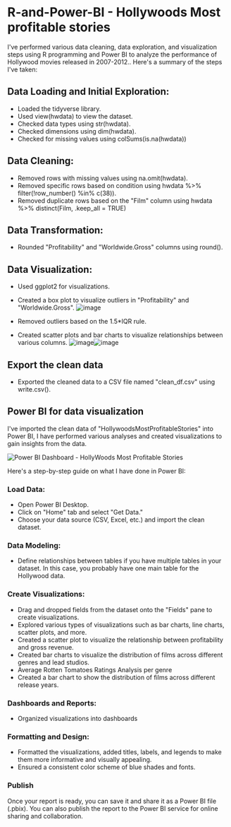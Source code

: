 # R-and-Power-BI - Hollywoods Most profitable stories

I've performed various data cleaning, data exploration, and visualization steps using R programming and Power BI to analyze the performance of Hollywood movie​s released in 2007-2012.​. Here's a summary of the steps I've taken:

## Data Loading and Initial Exploration:
- Loaded the tidyverse library.
- Used view(hwdata) to view the dataset.
- Checked data types using str(hwdata).
- Checked dimensions using dim(hwdata).
- Checked for missing values using colSums(is.na(hwdata))

## Data Cleaning:

- Removed rows with missing values using na.omit(hwdata).
- Removed specific rows based on condition using hwdata %>% filter(!row_number() %in% c(38)).
- Removed duplicate rows based on the "Film" column using hwdata %>% distinct(Film, .keep_all = TRUE)
  
## Data Transformation:

- Rounded "Profitability" and "Worldwide.Gross" columns using round().
  
## Data Visualization:

- Used ggplot2 for visualizations.
- Created a box plot to visualize outliers in "Profitability" and "Worldwide.Gross".
   ![image](https://github.com/Nithyanandhy/R-and-Power-BI/assets/61016606/4c0e68b7-e83a-4a93-91f9-542ea5d2c33a)

- Removed outliers based on the 1.5*IQR rule.
- Created scatter plots and bar charts to visualize relationships between various columns.
![image](https://github.com/Nithyanandhy/R-and-Power-BI/assets/61016606/f99798ee-2551-46e0-a9b2-153253f4f41a)![image](https://github.com/Nithyanandhy/R-and-Power-BI/assets/61016606/94efd381-bf9e-43b0-9e0e-f5df6e3fb1bd)

## Export the clean data

- Exported the cleaned data to a CSV file named "clean_df.csv" using write.csv().

## Power BI for data visualization

 I've imported the clean data of "HollywoodsMostProfitableStories" into Power BI, I have performed various analyses and created visualizations to gain insights from the data.

![Power BI Dashboard - HollyWoods Most Profitable Stories](https://github.com/Nithyanandhy/R-and-Power-BI/assets/61016606/088151ac-55d3-4c5c-a64b-ad173856193c)

 
Here's a step-by-step guide on what I have done in Power BI:

### Load Data:
- Open Power BI Desktop.
- Click on "Home" tab and select "Get Data."
- Choose your data source (CSV, Excel, etc.) and import the clean dataset.
  
### Data Modeling:

- Define relationships between tables if you have multiple tables in your dataset. In this case, you probably have one main table for the Hollywood data.
  
### Create Visualizations:

- Drag and dropped fields from the dataset onto the "Fields" pane to create visualizations.
- Explored various types of visualizations such as bar charts, line charts, scatter plots, and more.
- Created a scatter plot to visualize the relationship between profitability and gross revenue.
- Created bar charts to visualize the distribution of films across different genres and lead studios.
- Average Rotten Tomatoes Ratings Analysis per genre
- Created a bar chart to show the distribution of films across different release years.
  
### Dashboards and Reports:

- Organized visualizations into dashboards

### Formatting and Design:

- Formatted the visualizations, added titles, labels, and legends to make them more informative and visually appealing.
- Ensured a consistent color scheme of blue shades and fonts.

### Publish

Once your report is ready, you can save it and share it as a Power BI file (.pbix).
You can also publish the report to the Power BI service for online sharing and collaboration.
  

